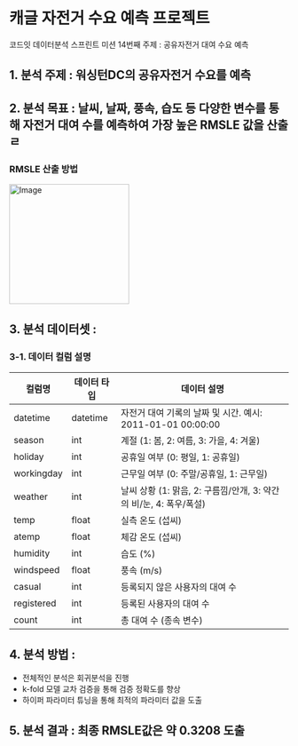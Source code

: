 # 캐글 자전거 수요 예측 프로젝트
코드잇 데이터분석 스프린트 미션 14번째 주제 : 공유자전거 대여 수요 예측
## 1. 분석 주제 : 워싱턴DC의 공유자전거 수요를 예측
## 2. 분석 목표 : 날씨, 날짜, 풍속, 습도 등 다양한 변수를 통해 자전거 대여 수를 예측하여 가장 높은 RMSLE 값을 산출ㄹ
### RMSLE 산출 방법
<img width="216" alt="Image" src="https://github.com/user-attachments/assets/c804674c-105d-4d5b-abe8-285a8d17a919" />

## 3. 분석 데이터셋 :
### 3-1. 데이터 컬럼 설명
| 컬럼명      | 데이터 타입 | 데이터 설명                                                                 |
|-------------|--------------|------------------------------------------------------------------------------|
| datetime    | datetime     | 자전거 대여 기록의 날짜 및 시간. 예시: 2011-01-01 00:00:00                  |
| season      | int          | 계절 (1: 봄, 2: 여름, 3: 가을, 4: 겨울)                                    |
| holiday     | int          | 공휴일 여부 (0: 평일, 1: 공휴일)                                           |
| workingday  | int          | 근무일 여부 (0: 주말/공휴일, 1: 근무일)                                     |
| weather     | int          | 날씨 상황 (1: 맑음, 2: 구름낌/안개, 3: 약간의 비/눈, 4: 폭우/폭설)          |
| temp        | float        | 실측 온도 (섭씨)                                                           |
| atemp       | float        | 체감 온도 (섭씨)                                                           |
| humidity    | int          | 습도 (%)                                                                   |
| windspeed   | float        | 풍속 (m/s)                                                                 |
| casual      | int          | 등록되지 않은 사용자의 대여 수                                             |
| registered  | int          | 등록된 사용자의 대여 수                                                   |
| count       | int          | 총 대여 수 (종속 변수)                                                    |
## 4. 분석 방법 :
- 전체적인 분석은 회귀분석을 진행
- k-fold 모델 교차 검증을 통해 검증 정확도를 향상
- 하이퍼 파라미터 튜닝을 통해 최적의 파라미터 값을 도출
## 5. 분석 결과 : 최종 RMSLE값은 약 0.3208 도출

